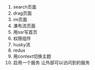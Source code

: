 1. search页面
2. drag页面
3. im页面
4. 瀑布流页面
5. 用ssr写首页
6. 权限组件
7. husky流
8. redux
9. 用context切换主题
10. 启用一个服务 让外部可以访问到的服务